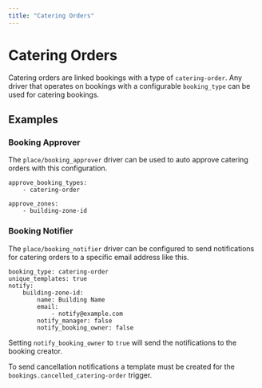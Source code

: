 ```yaml
---
title: "Catering Orders"
---
```


# Catering Orders

Catering orders are linked bookings with a type of `catering-order`. Any driver that operates on bookings with a configurable `booking_type` can be used for catering bookings.

## Examples

### Booking Approver

The `place/booking_approver` driver can be used to auto approve catering orders with this configuration.

```
approve_booking_types:
	- catering-order

approve_zones:
	- building-zone-id
```

### Booking Notifier

The `place/booking_notifier` driver can be configured to send notifications for catering orders to a specific email address like this.

```
booking_type: catering-order
unique_templates: true
notify:
	building-zone-id:
		name: Building Name
		email:
			- notify@example.com
		notify_manager: false
		notify_booking_owner: false
```

Setting `notify_booking_owner` to `true` will send the notifications to the booking creator.

To send cancellation notifications a template must be created for the `bookings.cancelled_catering-order` trigger.

